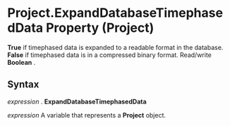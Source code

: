 
# Project.ExpandDatabaseTimephasedData Property (Project)

 **True** if timephased data is expanded to a readable format in the database. **False** if timephased data is in a compressed binary format. Read/write **Boolean** .


## Syntax

 _expression_ . **ExpandDatabaseTimephasedData**

 _expression_ A variable that represents a **Project** object.

